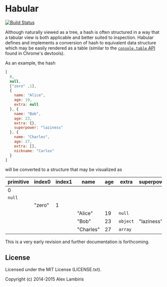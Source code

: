 Habular
=======

[![Build Status](https://travis-ci.org/biril/habular.png)](https://travis-ci.org/biril/habular)

Although naturally viewed as a tree, a hash is often structured in a way that a tabular view is
both applicable and better suited to inspection. Habular defines and implements a conversion of
hash to equivalent data structure which may be easily rendered as a table (similar to the
[`console.table` API](https://developer.chrome.com/devtools/docs/tips-and-tricks#console-table)
found in Chrome's devtools).

As an example, the hash

```javascript
[
  0,
  null,
  ["zero" ,1],
  {
    name: "Alice",
    age: 19,
    extra: null
  }, {
    name: "Bob",
    age: 23,
    extra: {},
    superpower: "laziness"
  }, {
    name: "Charles",
    age: 27,
    extra: [],
    nickname: "Carlos"
  }
]
```

will be converted to a structure that may be visualized as


| primitive | index0 | index1 | name      | age | extra    | superpower | nickname |
| --------- | ------ | ------ | --------- | --- | -------- | ---------- | -------- |
| 0         |        |        |           |     |          |            |          |
| `null`    |        |        |           |     |          |            |          |
|           | "zero" | 1      |           |     |          |            |          |
|           |        |        | "Alice"   | 19  | `null`   |            |          |
|           |        |        | "Bob"     | 23  | `object` | "laziness" |          |
|           |        |        | "Charles" | 27  | `array`  |            | "Carlos" |


This is a very early revision and further documentation is forthcoming.


License
-------

Licensed under the MIT License (LICENSE.txt).

Copyright (c) 2014-2015 Alex Lambiris
